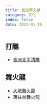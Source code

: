 ```yaml
---
title: 民俗學文獻
category: 文化
index: false
date: 2023-01-16
---
```

## 打醮
- [長洲太平清醮](cheung-chau-jiao-festival.md)
## 舞火龍
- [大坑舞火龍](tai-hang-fire-dragon-dance.md)
- 薄扶林舞火龍